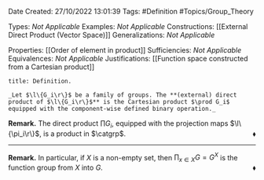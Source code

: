 <div class="topSpace"></div>

Date Created: 27/10/2022 13:01:39
Tags: #Definition #Topics/Group_Theory

Types: _Not Applicable_
Examples: _Not Applicable_
Constructions: [[External Direct Product (Vector Space)]]
Generalizations: _Not Applicable_

Properties: [[Order of element in product]]
Sufficiencies: _Not Applicable_
Equivalences: _Not Applicable_
Justifications: [[Function space constructed from a Cartesian product]]

``` ad-Definition
title: Definition.

_Let $\l\{G_i\r\}$ be a family of groups. The **(external) direct product of $\l\{G_i\r\}$** is the Cartesian product $\prod G_i$ equipped with the component-wise defined binary operation._

```

**Remark.** The direct product $\prod G_i$, equipped with the projection maps $\l\{\pi_i\r\}$, is a product in $\catgrp$.<span style="float:right;">$\blacklozenge$</span>

---

**Remark.** In particular, if $X$ is a non-empty set, then $\prod_{x\in X}G=G^X$ is the function group from $X$ into $G$.<span style="float:right;">$\blacklozenge$</span>

